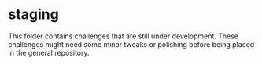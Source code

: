 staging
============

This folder contains challenges that are still under development.  These challenges might need some minor tweaks or polishing before being placed in the general repository.